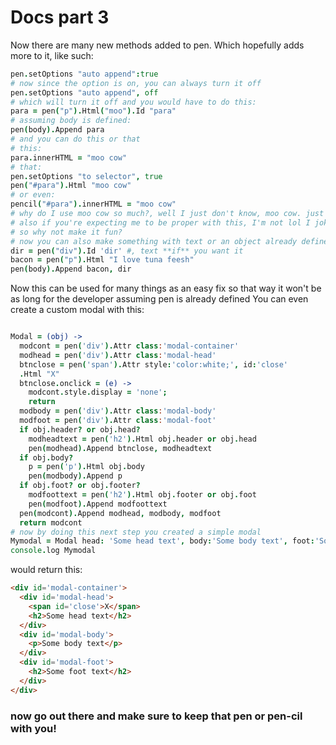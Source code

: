 # Docs part 3

Now there are many new methods added to pen. Which hopefully adds more to it,
like such:

```coffee
pen.setOptions "auto append":true
# now since the option is on, you can always turn it off
pen.setOptions "auto append", off
# which will turn it off and you would have to do this:
para = pen("p").Html("moo").Id "para"
# assuming body is defined:
pen(body).Append para
# and you can do this or that
# this:
para.innerHTML = "moo cow"
# that:
pen.setOptions "to selector", true
pen("#para").Html "moo cow"
# or even:
pencil("#para").innerHTML = "moo cow"
# why do I use moo cow so much?, well I just don't know, moo cow. just moo cow
# also if you're expecting me to be proper with this, I'm not lol I joke and stuff and seeing all this "'i'm fancy and only make my scripts top noch with my talking capabilities'" stuff is boring-
# so why not make it fun?
# now you can also make something with text or an object already defined:
dir = pen("div").Id 'dir' #, text **if** you want it
bacon = pen("p").Html "I love tuna feesh"
pen(body).Append bacon, dir
```

Now this can be used for many things as an easy fix so that way it won't be as long for the developer
assuming pen is already defined
You can even create a custom modal with this:
```coffee

Modal = (obj) ->
  modcont = pen('div').Attr class:'modal-container'
  modhead = pen('div').Attr class:'modal-head'
  btnclose = pen('span').Attr style:'color:white;', id:'close'
  .Html "X"
  btnclose.onclick = (e) ->
    modcont.style.display = 'none';
    return
  modbody = pen('div').Attr class:'modal-body'
  modfoot = pen('div').Attr class:'modal-foot'
  if obj.header? or obj.head?
    modheadtext = pen('h2').Html obj.header or obj.head
    pen(modhead).Append btnclose, modheadtext
  if obj.body?
    p = pen('p').Html obj.body
    pen(modbody).Append p
  if obj.foot? or obj.footer?
    modfoottext = pen('h2').Html obj.footer or obj.foot
    pen(modfoot).Append modfoottext
  pen(modcont).Append modhead, modbody, modfoot
  return modcont
# now by doing this next step you created a simple modal
Mymodal = Modal head: 'Some head text', body:'Some body text', foot:'Some foot text'
console.log Mymodal
```
would return this:
```html
<div id='modal-container'>
  <div id='modal-head'>
    <span id='close'>X</span>
    <h2>Some head text</h2>
  </div>
  <div id='modal-body'>
    <p>Some body text</p>
  </div>
  <div id='modal-foot'>
    <h2>Some foot text</h2>
  </div>
</div>
```

### now go out there and make sure to keep that pen or pen-cil with you!
